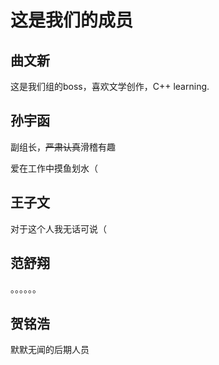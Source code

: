 # 这是我们的成员

## 曲文新

这是我们组的boss，喜欢文学创作，C++ learning.

## 孙宇函

副组长，~~严肃认真~~滑稽有趣

爱在工作中摸鱼划水（

## 王子文

对于这个人我无话可说（

## 范舒翔

。。。。。。

## 贺铭浩

默默无闻的后期人员